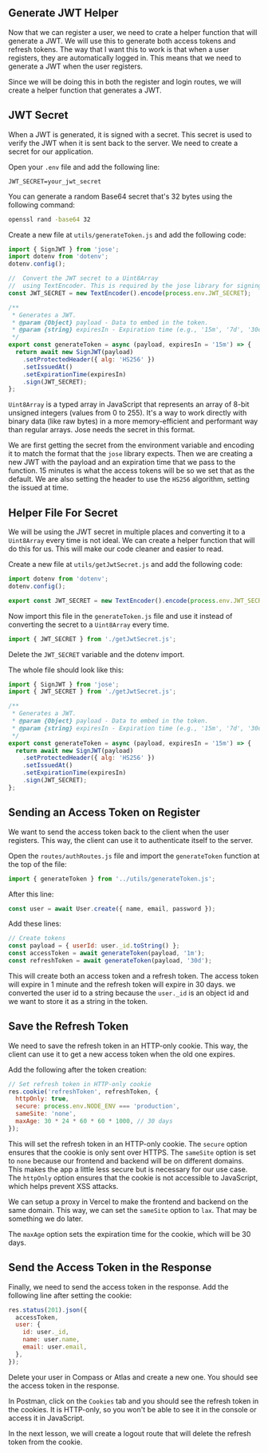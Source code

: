 ## Generate JWT Helper

Now that we can register a user, we need to crate a helper function that will generate a JWT. We will use this to generate both access tokens and refresh tokens. The way that I want this to work is that when a user registers, they are automatically logged in. This means that we need to generate a JWT when the user registers.

Since we will be doing this in both the register and login routes, we will create a helper function that generates a JWT.

## JWT Secret

When a JWT is generated, it is signed with a secret. This secret is used to verify the JWT when it is sent back to the server. We need to create a secret for our application.

Open your `.env` file and add the following line:

```env
JWT_SECRET=your_jwt_secret
```

You can generate a random Base64 secret that's 32 bytes using the following command:

```bash
openssl rand -base64 32
```

Create a new file at `utils/generateToken.js` and add the following code:

```javascript
import { SignJWT } from 'jose';
import dotenv from 'dotenv';
dotenv.config();

//  Convert the JWT secret to a Uint8Array
//  using TextEncoder. This is required by the jose library for signing the JWT.
const JWT_SECRET = new TextEncoder().encode(process.env.JWT_SECRET);

/**
 * Generates a JWT.
 * @param {Object} payload - Data to embed in the token.
 * @param {string} expiresIn - Expiration time (e.g., '15m', '7d', '30d')
 */
export const generateToken = async (payload, expiresIn = '15m') => {
  return await new SignJWT(payload)
    .setProtectedHeader({ alg: 'HS256' })
    .setIssuedAt()
    .setExpirationTime(expiresIn)
    .sign(JWT_SECRET);
};
```

`Uint8Array` is a typed array in JavaScript that represents an array of 8-bit unsigned integers (values from 0 to 255). It's a way to work directly with binary data (like raw bytes) in a more memory-efficient and performant way than regular arrays. Jose needs the secret in this format.

We are first getting the secret from the environment variable and encoding it to match the format that the `jose` library expects. Then we are creating a new JWT with the payload and an expiration time that we pass to the function. 15 minutes is what the access tokens will be so we set that as the default. We are also setting the header to use the `HS256` algorithm, setting the issued at time.

## Helper File For Secret

We will be using the JWT secret in multiple places and converting it to a `Uint8Array` every time is not ideal. We can create a helper function that will do this for us. This will make our code cleaner and easier to read.

Create a new file at `utils/getJwtSecret.js` and add the following code:

```javascript
import dotenv from 'dotenv';
dotenv.config();

export const JWT_SECRET = new TextEncoder().encode(process.env.JWT_SECRET);
```

Now import this file in the `generateToken.js` file and use it instead of converting the secret to a `Uint8Array` every time.

```javascript
import { JWT_SECRET } from './getJwtSecret.js';
```

Delete the `JWT_SECRET` variable and the dotenv import.

The whole file should look like this:

```javascript
import { SignJWT } from 'jose';
import { JWT_SECRET } from './getJwtSecret.js';

/**
 * Generates a JWT.
 * @param {Object} payload - Data to embed in the token.
 * @param {string} expiresIn - Expiration time (e.g., '15m', '7d', '30d')
 */
export const generateToken = async (payload, expiresIn = '15m') => {
  return await new SignJWT(payload)
    .setProtectedHeader({ alg: 'HS256' })
    .setIssuedAt()
    .setExpirationTime(expiresIn)
    .sign(JWT_SECRET);
};
```

## Sending an Access Token on Register

We want to send the access token back to the client when the user registers. This way, the client can use it to authenticate itself to the server.

Open the `routes/authRoutes.js` file and import the `generateToken` function at the top of the file:

```javascript
import { generateToken } from '../utils/generateToken.js';
```

After this line:

```javascript
const user = await User.create({ name, email, password });
```

Add these lines:

```javascript
// Create tokens
const payload = { userId: user._id.toString() };
const accessToken = await generateToken(payload, '1m');
const refreshToken = await generateToken(payload, '30d');
```

This will create both an access token and a refresh token. The access token will expire in 1 minute and the refresh token will expire in 30 days. we converted the user id to a string because the `user._id` is an object id and we want to store it as a string in the token.

## Save the Refresh Token

We need to save the refresh token in an HTTP-only cookie. This way, the client can use it to get a new access token when the old one expires.

Add the following after the token creation:

```javascript
// Set refresh token in HTTP-only cookie
res.cookie('refreshToken', refreshToken, {
  httpOnly: true,
  secure: process.env.NODE_ENV === 'production',
  sameSite: 'none',
  maxAge: 30 * 24 * 60 * 60 * 1000, // 30 days
});
```

This will set the refresh token in an HTTP-only cookie. The `secure` option ensures that the cookie is only sent over HTTPS. The `sameSite` option is set to `none` because our frontend and backend will be on different domains. This makes the app a little less secure but is necessary for our use case. The `httpOnly` option ensures that the cookie is not accessible to JavaScript, which helps prevent XSS attacks.

We can setup a proxy in Vercel to make the frontend and backend on the same domain. This way, we can set the `sameSite` option to `lax`. That may be something we do later.

The `maxAge` option sets the expiration time for the cookie, which will be 30 days.

## Send the Access Token in the Response

Finally, we need to send the access token in the response. Add the following line after setting the cookie:

```javascript
res.status(201).json({
  accessToken,
  user: {
    id: user._id,
    name: user.name,
    email: user.email,
  },
});
```

Delete your user in Compass or Atlas and create a new one. You should see the access token in the response.

In Postman, click on the `Cookies` tab and you should see the refresh token in the cookies. It is HTTP-only, so you won't be able to see it in the console or access it in JavaScript.

In the next lesson, we will create a logout route that will delete the refresh token from the cookie.
